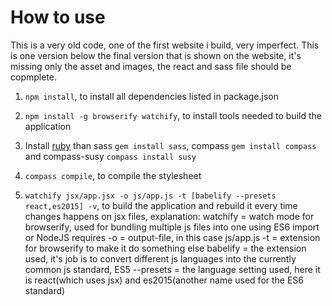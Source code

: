 How to use
==========

This is a very old code, one of the first website i build, very imperfect. This is one version below the final version that is shown on the website, it's missing only the asset and images, the react and sass file should be copmplete.

1. `npm install`, to install all dependencies listed in package.json

2. `npm install -g browserify watchify`, to install tools needed to build the application

3. Install [ruby](http://rubyinstaller.org/) than sass `gem install sass`, compass `gem install compass` and compass-susy `compass install susy` 

4. `compass compile`, to compile the stylesheet

5. `watchify jsx/app.jsx -o js/app.js -t [babelify --presets react,es2015] -v`, to build the application and rebuild it every time changes happens on jsx files,
        explanation: 
                watchify    = watch mode for browserify, used for bundling multiple js files into one using ES6 import or NodeJS requires
                -o          = output-file, in this case js/app.js
                -t          = extension for browserify to make it do something else
                babelify    = the extension used, it's job is to convert different js languages into the currently common js standard, ES5
                --presets   = the language setting used, here it is react(which uses jsx) and es2015(another name used for the ES6 standard)
